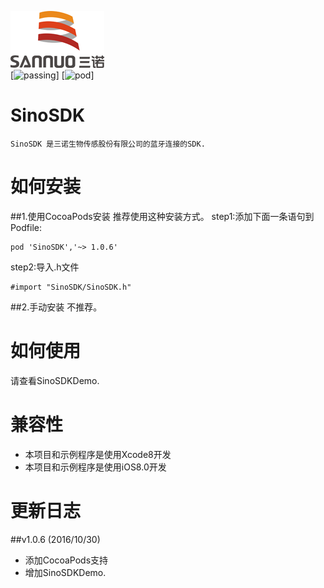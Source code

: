 
![](logo.png)
</br>
[![passing](https://github.com/jeikerxiao/SinoSDK/passing.svg)]
[![pod](https://github.com/jeikerxiao/SinoSDK/pod.svg)]

# SinoSDK

    SinoSDK 是三诺生物传感股份有限公司的蓝牙连接的SDK.
    
# 如何安装

##1.使用CocoaPods安装
推荐使用这种安装方式。
step1:添加下面一条语句到Podfile:
````
pod 'SinoSDK','~> 1.0.6'
````
step2:导入.h文件
````objc
#import "SinoSDK/SinoSDK.h"
````

##2.手动安装
不推荐。

# 如何使用

请查看SinoSDKDemo.

# 兼容性
- 本项目和示例程序是使用Xcode8开发
- 本项目和示例程序是使用iOS8.0开发

# 更新日志
##v1.0.6 (2016/10/30)
- 添加CocoaPods支持
- 增加SinoSDKDemo.
